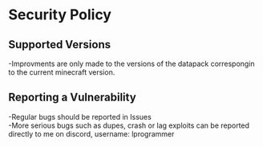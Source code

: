 # Security Policy

## Supported Versions
-Improvments are only made to the versions of the datapack correspongin to the current minecraft version.  
  
  
## Reporting a Vulnerability
-Regular bugs should be reported in Issues  
-More serious bugs such as dupes, crash or lag exploits can be reported directly to me on discord, username: lprogrammer

